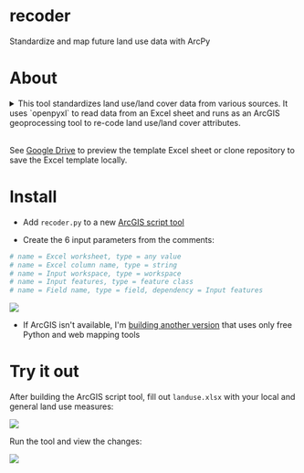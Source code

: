 # recoder
Standardize and map future land use data with ArcPy

# About

<details>
<summary>
This tool standardizes land use/land cover data from various sources. It uses `openpyxl` to read data from an Excel sheet and runs as an ArcGIS geoprocessing tool to re-code land use/land cover attributes.<br><br>
</summary>

<p>
<br>
This tool was developed for the Rhode Island Statewide Planning Program to build a composite future land use map. Municipalities designate their own future land use classes, so to analyze differences between municipal future land use trends land use classes need to be standardized. Often municipal land use data is too big to edit manually, so a geoprocessing tool automates the data management and processing.

`Openpyxl` is used to get cell values from the template sheet, but the tool can be edited to handle various formats and write back to the sheet. `Openpyxl` is used for flexibility, but Pandas can also be used in this format.
</p>
</details>


See [Google Drive](https://drive.google.com/file/d/0BzpR0X1lXypvVTBTOVpmNWt4OUU/view?usp=sharing) to preview the template Excel sheet or clone repository to save the Excel template locally.

# Install

* Add `recoder.py` to a new [ArcGIS script tool](http://pro.arcgis.com/en/pro-app/help/analysis/geoprocessing/basics/create-a-python-script-tool.htm)

* Create the 6 input parameters from the comments:
```python
# name = Excel worksheet, type = any value
# name = Excel column name, type = string
# name = Input workspace, type = workspace
# name = Input features, type = feature class
# name = Field name, type = field, dependency = Input features
```

![](https://user-images.githubusercontent.com/22160049/31854162-18cc0c52-b663-11e7-9b22-ebb348f7504f.png)

* If ArcGIS isn't available, I'm [building another version](https://github.com/soyrice/frecoder) that uses only free Python and web mapping tools

# Try it out

After building the ArcGIS script tool, fill out `landuse.xlsx` with your local and general land use measures:

![](https://user-images.githubusercontent.com/22160049/31854150-f27f426c-b662-11e7-8c72-9f0c96f7687d.png)

Run the tool and view the changes:

![](https://user-images.githubusercontent.com/22160049/31854138-d8e7d756-b662-11e7-9972-229713a8d5e9.png)

